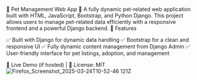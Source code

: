 🐾 Pet Management Web App 🐾
A fully dynamic pet-related web application built with HTML, JavaScript, Bootstrap, and Python Django. This project allows users to manage pet-related data efficiently with a responsive frontend and a powerful Django backend.
🚀 Features

✅ Built with Django for dynamic data handling
✅ Bootstrap for a clean and responsive UI
✅ Fully dynamic content management from Django Admin
✅ User-friendly interface for pet listings, adoption, and management

🔗 Live Demo (if hosted) | 📜 License: MIT
![Firefox_Screenshot_2025-03-24T10-52-46 121Z](https://github.com/user-attachments/assets/84093ba9-c52e-4542-bf60-a1847c8dd5ee)
